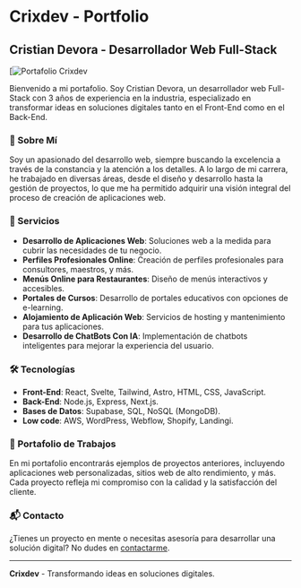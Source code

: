 # Crixdev - Portfolio

## Cristian Devora - Desarrollador Web Full-Stack

[![Portafolio Crixdev](https://crixdev.com)

Bienvenido a mi portafolio. Soy Cristian Devora, un desarrollador web Full-Stack con 3 años de experiencia en la industria, especializado en transformar ideas en soluciones digitales tanto en el Front-End como en el Back-End.

### 📜 Sobre Mí

Soy un apasionado del desarrollo web, siempre buscando la excelencia a través de la constancia y la atención a los detalles. A lo largo de mi carrera, he trabajado en diversas áreas, desde el diseño y desarrollo hasta la gestión de proyectos, lo que me ha permitido adquirir una visión integral del proceso de creación de aplicaciones web.

### 💼 Servicios

- **Desarrollo de Aplicaciones Web**: Soluciones web a la medida para cubrir las necesidades de tu negocio.
- **Perfiles Profesionales Online**: Creación de perfiles profesionales para consultores, maestros, y más.
- **Menús Online para Restaurantes**: Diseño de menús interactivos y accesibles.
- **Portales de Cursos**: Desarrollo de portales educativos con opciones de e-learning.
- **Alojamiento de Aplicación Web**: Servicios de hosting y mantenimiento para tus aplicaciones.
- **Desarrollo de ChatBots Con IA**: Implementación de chatbots inteligentes para mejorar la experiencia del usuario.

### 🛠️ Tecnologías

- **Front-End**: React, Svelte, Tailwind, Astro, HTML, CSS, JavaScript.
- **Back-End**: Node.js, Express, Next.js.
- **Bases de Datos**: Supabase, SQL, NoSQL (MongoDB).
- **Low code**: AWS, WordPress, Webflow, Shopify, Landingi.

### 📂 Portafolio de Trabajos

En mi portafolio encontrarás ejemplos de proyectos anteriores, incluyendo aplicaciones web personalizadas, sitios web de alto rendimiento, y más. Cada proyecto refleja mi compromiso con la calidad y la satisfacción del cliente.

### 📬 Contacto

¿Tienes un proyecto en mente o necesitas asesoría para desarrollar una solución digital? No dudes en [contactarme](mailto:crixdev@example.com).

---

**Crixdev** - Transformando ideas en soluciones digitales.
